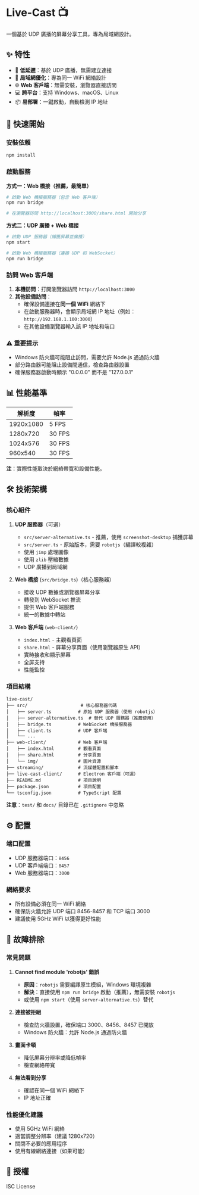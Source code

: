 # Live-Cast 📺

一個基於 UDP 廣播的屏幕分享工具，專為局域網設計。

## ✨ 特性

- 🚀 **低延遲**：基於 UDP 廣播，無需建立連接
- 🎯 **局域網優化**：專為同一 WiFi 網絡設計
- 🌐 **Web 客戶端**：無需安裝，瀏覽器直接訪問
- 💻 **跨平台**：支持 Windows、macOS、Linux
- 📦 **易部署**：一鍵啟動，自動檢測 IP 地址

## 🚀 快速開始

### 安裝依賴

```bash
npm install
```

### 啟動服務

**方式一：Web 橋接（推薦，最簡單）**

```bash
# 啟動 Web 橋接服務器（包含 Web 客戶端）
npm run bridge

# 在瀏覽器訪問 http://localhost:3000/share.html 開始分享
```

**方式二：UDP 廣播 + Web 橋接**

```bash
# 啟動 UDP 服務器（捕獲屏幕並廣播）
npm start

# 啟動 Web 橋接服務器（連接 UDP 和 WebSocket）
npm run bridge
```

### 訪問 Web 客戶端

1. **本機訪問**：打開瀏覽器訪問 `http://localhost:3000`
2. **其他設備訪問**：
   - 確保設備連接在**同一個 WiFi** 網絡下
   - 在啟動服務器時，會顯示局域網 IP 地址（例如：`http://192.168.1.100:3000`）
   - 在其他設備瀏覽器輸入該 IP 地址和端口

### ⚠️ 重要提示

- Windows 防火牆可能阻止訪問，需要允許 Node.js 通過防火牆
- 部分路由器可能阻止設備間通信，檢查路由器設置
- 確保服務器啟動時顯示 "0.0.0.0" 而不是 "127.0.0.1"

## 📊 性能基準

| 解析度    | 幀率   |
| --------- | ------ |
| 1920x1080 | 5 FPS  |
| 1280x720  | 30 FPS |
| 1024x576  | 30 FPS |
| 960x540   | 30 FPS |

**注**：實際性能取決於網絡帶寬和設備性能。

## 🛠️ 技術架構

### 核心組件

1. **UDP 服務器**（可選）

   - `src/server-alternative.ts` - 推薦，使用 `screenshot-desktop` 捕獲屏幕
   - `src/server.ts` - 原始版本，需要 `robotjs`（編譯較複雜）
   - 使用 `jimp` 處理圖像
   - 使用 `zlib` 壓縮數據
   - UDP 廣播到局域網

2. **Web 橋接** (`src/bridge.ts`)（核心服務器）

   - 接收 UDP 數據或瀏覽器屏幕分享
   - 轉發到 WebSocket 推流
   - 提供 Web 客戶端服務
   - 統一的數據中轉站

3. **Web 客戶端** (`web-client/`)
   - `index.html` - 主觀看頁面
   - `share.html` - 屏幕分享頁面（使用瀏覽器原生 API）
   - 實時接收和顯示屏幕
   - 全屏支持
   - 性能監控

### 項目結構

```
live-cast/
├── src/                    # 核心服務器代碼
│   ├── server.ts          # 原始 UDP 服務器（使用 robotjs）
│   ├── server-alternative.ts  # 替代 UDP 服務器（推薦使用）
│   ├── bridge.ts          # WebSocket 橋接服務器
│   ├── client.ts          # UDP 客戶端
│   └── ...
├── web-client/            # Web 客戶端
│   ├── index.html         # 觀看頁面
│   ├── share.html         # 分享頁面
│   └── img/               # 圖片資源
├── streaming/             # 流媒體配置和腳本
├── live-cast-client/      # Electron 客戶端（可選）
├── README.md              # 項目說明
├── package.json           # 項目配置
└── tsconfig.json          # TypeScript 配置

```

**注意**：`test/` 和 `docs/` 目錄已在 `.gitignore` 中忽略

## ⚙️ 配置

### 端口配置

- UDP 服務器端口：`8456`
- UDP 客戶端端口：`8457`
- Web 服務器端口：`3000`

### 網絡要求

- 所有設備必須在同一 WiFi 網絡
- 確保防火牆允許 UDP 端口 8456-8457 和 TCP 端口 3000
- 建議使用 5GHz WiFi 以獲得更好性能

## 🐛 故障排除

### 常見問題

1. **Cannot find module 'robotjs' 錯誤**

   - **原因**：`robotjs` 需要編譯原生模組，Windows 環境複雜
   - **解決**：直接使用 `npm run bridge` 啟動（推薦），無需安裝 `robotjs`
   - 或使用 `npm start`（使用 `server-alternative.ts`）替代

2. **連接被拒絕**

   - 檢查防火牆設置，確保端口 3000、8456、8457 已開放
   - Windows 防火牆：允許 Node.js 通過防火牆

3. **畫面卡頓**

   - 降低屏幕分辨率或降低幀率
   - 檢查網絡帶寬

4. **無法看到分享**
   - 確認在同一個 WiFi 網絡下
   - IP 地址正確

### 性能優化建議

- 使用 5GHz WiFi 網絡
- 適當調整分辨率（建議 1280x720）
- 關閉不必要的應用程序
- 使用有線網絡連接（如果可能）

## 📝 授權

ISC License
